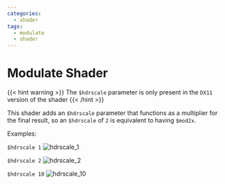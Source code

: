 ```yaml
---
categories:
  - shader
tags:
  - modulate
  - shader
---
```


# Modulate Shader

{{< hint warning >}}
The `$hdrscale` parameter is only present in the `DX11` version of the shader
{{< /hint >}}

This shader adds an `$hdrscale` parameter that functions as a multiplier for the final result, so an `$hdrscale` of `2` is equivalent to having `$mod2x`.

Examples:

`$hdrscale 1`
![hdrscale_1](/images/modulate_shader_guide/hdrscale_1.jpg)

`$hdrscale 2`
![hdrscale_2](/images/modulate_shader_guide/hdrscale_2.jpg)

`$hdrscale 10`
![hdrscale_10](/images/modulate_shader_guide/hdrscale_10.jpg)
